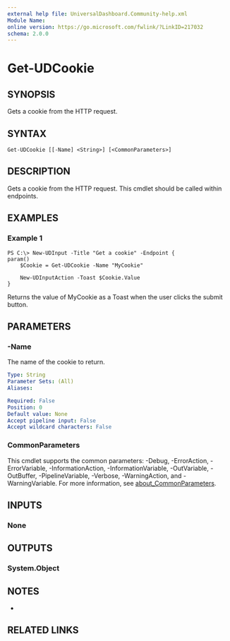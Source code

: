```yaml
---
external help file: UniversalDashboard.Community-help.xml
Module Name:
online version: https://go.microsoft.com/fwlink/?LinkID=217032
schema: 2.0.0
---
```


# Get-UDCookie

## SYNOPSIS
Gets a cookie from the HTTP request.

## SYNTAX

```
Get-UDCookie [[-Name] <String>] [<CommonParameters>]
```

## DESCRIPTION
Gets a cookie from the HTTP request.
This cmdlet should be called within endpoints.

## EXAMPLES

### Example 1
```
PS C:\> New-UDInput -Title "Get a cookie" -Endpoint {
param()
	$Cookie = Get-UDCookie -Name "MyCookie"

	New-UDInputAction -Toast $Cookie.Value
}
```

Returns the value of MyCookie as a Toast when the user clicks the submit button.

## PARAMETERS

### -Name
The name of the cookie to return.

```yaml
Type: String
Parameter Sets: (All)
Aliases:

Required: False
Position: 0
Default value: None
Accept pipeline input: False
Accept wildcard characters: False
```

### CommonParameters
This cmdlet supports the common parameters: -Debug, -ErrorAction, -ErrorVariable, -InformationAction, -InformationVariable, -OutVariable, -OutBuffer, -PipelineVariable, -Verbose, -WarningAction, and -WarningVariable. For more information, see [about_CommonParameters](http://go.microsoft.com/fwlink/?LinkID=113216).

## INPUTS

### None
## OUTPUTS

### System.Object
## NOTES
*

## RELATED LINKS
